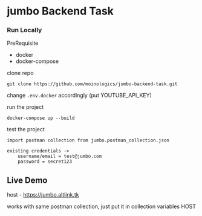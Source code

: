 # jumbo Backend Task

### Run Locally

PreRequisite

* docker
* docker-compose

clone repo

```
git clone https://github.com/moinologics/jumbo-backend-task.git
```

change `.env.docker` accordingly (put YOUTUBE_API_KEY)

run the project

```
docker-compose up --build
```

test the project

```
import postman collection from jumbo.postman_collection.json

existing credentials -> 
	username/email = test@jumbo.com 
	password = secret123

```

## Live Demo

host - https://jumbo.altlink.tk

works with same postman collection, just put it in collection variables HOST
